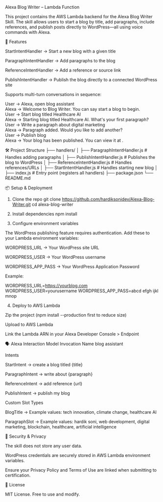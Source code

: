 Alexa Blog Writer – Lambda Function

This project contains the AWS Lambda backend for the Alexa Blog Writer Skill.
The skill allows users to start a blog by title, add paragraphs, include references, and publish posts directly to WordPress—all using voice commands with Alexa.

🚀 Features

StartIntentHandler → Start a new blog with a given title

ParagraphIntentHandler → Add paragraphs to the blog

ReferenceIntentHandler → Add a reference or source link

PublishIntentHandler → Publish the blog directly to a connected WordPress site

Supports multi-turn conversations in sequence:

User → Alexa, open blog assistant  
Alexa → Welcome to Blog Writer. You can say start a blog to begin.  
User → Start blog titled Healthcare AI  
Alexa → Starting blog titled Healthcare AI. What's your first paragraph?  
User → Write a paragraph about digital marketing  
Alexa → Paragraph added. Would you like to add another?  
User → Publish blog  
Alexa → Your blog has been published. You can view it at <WordPress URL>.  

🛠️ Project Structure
├── handlers/
│   ├── ParagraphIntentHandler.js   # Handles adding paragraphs
│   ├── PublishIntentHandler.js     # Publishes the blog to WordPress
│   ├── ReferenceIntentHandler.js   # Handles references/URLs
│   ├── StartIntentHandler.js       # Handles starting new blog
│
├── index.js                        # Entry point (registers all handlers)
├── package.json
└── README.md

📦 Setup & Deployment
1. Clone the repo
git clone https://github.com/hardiksonidev/Alexa-Blog-Writer.git
cd alexa-blog-writer

2. Install dependencies
npm install

3. Configure environment variables

The WordPress publishing feature requires authentication. Add these to your Lambda environment variables:

WORDPRESS_URL → Your WordPress site URL

WORDPRESS_USER → Your WordPress username

WORDPRESS_APP_PASS → Your WordPress Application Password

Example:

WORDPRESS_URL=https://yourblog.com
WORDPRESS_USER=yourusername
WORDPRESS_APP_PASS=abcd efgh ijkl mnop

4. Deploy to AWS Lambda

Zip the project (npm install --production first to reduce size)

Upload to AWS Lambda

Link the Lambda ARN in your Alexa Developer Console > Endpoint

🗣️ Alexa Interaction Model
Invocation Name
blog assistant

Intents

StartIntent → create a blog titled {title}

ParagraphIntent → write about {paragraph}

ReferenceIntent → add reference {url}

PublishIntent → publish my blog

Custom Slot Types

BlogTitle → Example values: tech innovation, climate change, healthcare AI

ParagraphSlot → Example values: hardik soni, web development, digital marketing, blockchain, healthcare, artificial intelligence

🔐 Security & Privacy

The skill does not store any user data.

WordPress credentials are securely stored in AWS Lambda environment variables.

Ensure your Privacy Policy and Terms of Use are linked when submitting to certification.

📜 License

MIT License. Free to use and modify.
